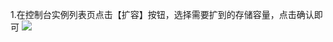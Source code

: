 ﻿1.在控制台实例列表页点击【扩容】按钮，选择需要扩到的存储容量，点击确认即可
![](https://mc.qcloudimg.com/static/img/3e947304edbd8acadec230ece7b7b9c8/kuoron.png)